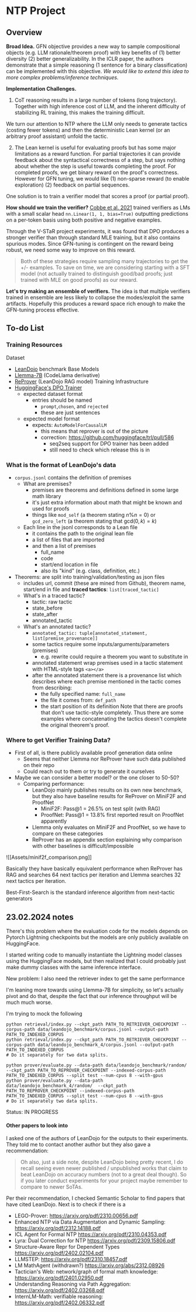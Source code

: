 # NTP Project

## Overview
**Broad Idea.** 
GFN objective provides a new way to sample compositional objects (e.g. LLM rationale/theorem proof) with key benefits of (1) better diversity (2) better generalizability. 
In the ICLR paper, the authors demonstrate that a simple reasoning (1 sentence for a binary classification) can be implemented with this objective. 
*We would like to extend this idea to more complex problems/inference techniques.*

**Implementation Challenges.** 
1. CoT reasoning results in a large number of tokens (long trajectory). 
Together with high inference cost of LLM, and the inherent difficulty of stabilizing RL training, this makes the training difficult.

We turn our attention to NTP where the LLM only needs to generate tactics (costing fewer tokens) and then the deterministic Lean kernel (or an arbitrary proof assistant) unfold the tactic.

2. The Lean kernel is useful for evaluating proofs but has some major limitations as a reward function.
For partial trajectories it can provide feedback about the syntactical correctness of a step, but says nothing about whether the step is useful towards completing the proof.
For completed proofs, we get binary reward on the proof's correctness.
However for GFN tuning, we would like
(1) non-sparse reward (to enable exploration)
(2) feedback on partial sequences. 

One solution is to train a verifier model that scores a proof (or partial proof).

**How should we train the verifier?**
[Cobbe et al. 2021](https://arxiv.org/abs/2110.14168) trained verifiers as LMs with a small scalar head `nn.Linear(1, 1, bias=True)` outputting predictions on a per-token basis using both positive and negative examples.

Through the V-STaR project experiments, it was found that DPO produces a stronger verifier than through standard MLE training, but it also contains spurious modes. Since GFN-tuning is contingent on the reward being robust, we need some way to improve on this reward.

> Both of these strategies require sampling many trajectories to get the +/- examples.
To save on time, we are considering starting with a SFT model (not actually trained to distinguish good/bad proofs; just trained with MLE on good proofs) as our reward. 

**Let's try making an ensemble of verifiers.** The idea is that multiple verifiers trained in ensemble are less likely to collapse the modes/exploit the same artifacts. Hopefully this produces a reward space rich enough to make the GFN-tuning process effective.

## To-do List

### Training Resources
Dataset
- [LeanDojo](https://leandojo.org) benchmark
Base Models
- [Llemma-7B](https://huggingface.co/EleutherAI/llemma_7b) (CodeLlama derivative)
- [ReProver](https://github.com/lean-dojo/ReProver) (LeanDojo RAG model)
Training Infrastructure
- [HuggingFace's DPO Trainer](https://huggingface.co/docs/trl/main/en/dpo_trainer)
	- expected dataset format
		- entries should be named 
			- `prompt`,`chosen`, and `rejected`
			- these are just sentences
	- expected model format
		- expects: `AutoModelForCausalLM`
			- this means that reprover is out of the picture
			- correction: https://github.com/huggingface/trl/pull/586
				- seq2seq support for DPO trainer has been added
				- still need to check which release this is in

### What is the format of LeanDojo's data
- `corpus.jsonl` contains the definition of premises
	- What are premises?
		- premises are theorems and definitions defined in some large math library
		- it's just extra information about math that might be known and used for proofs
		- things like `mod_self` (a theorem stating $n \% n = 0$) or `gcd_zero_left` (a theorem stating that $\text{gcd}(0,k) = k$)
	- Each line in the jsonl corresponds to a Lean file
		- it contains the path to the original lean file
		- a list of files that are imported
		- and then a list of premises
			- full_name
			- code
			- start/end location in file
			- also its "kind" (e.g. class, definition, etc.)
- Theorems: are split into training/validation/testing as json files
	- includes url, commit (these are mined from Github), theorem name, start/end in file and **traced tactics**: `list[traced_tactic]`
	- What's in a traced tactic?
		- tactic: raw tactic
		- state_before
		- state_after
		- annotated_tactic
	- What's an annotated tactic?
		- `annotated_tactic: tuple[annotated_statement, list[premise_provenance]]`
		- some tactics require some inputs/arguments/parameters (premises)
			- e.g. rewrite could require a theorem you want to substitute in
		- annotated statement wrap premises used in a tactic statement with HTML-style tags `<a></a>`
		- after the annotated  statement there is a provenance list which describes where each premise mentioned in the tactic comes from describing:
			- the fully specified name: `full_name`
			- the file it comes from: `def_path`
			- the start position of its definition
Note that there are proofs that don't use tactic-style completely.
Thus there are some examples where concatenating the tactics doesn't complete the original theorem's proof.
### Where to get Verifier Training Data?
- First of all, is there publicly available proof generation data online
	- Seems that neither Llemma nor ReProver have such data published on their repo
	- Could reach out to them or try to generate it ourselves
- Maybe we can consider a better model? or the one closer to 50-50?
	- Comparing performance:
		- LeanDojo mainly publishes results on its own new benchmark, but they also have baseline results for ReProver on MiniF2F and ProofNet
			- MiniF2F: Pass@1 = 26.5% on test split (with RAG)
			- ProofNet: Pass@1 = 13.8% first reported result on ProofNet apparently
		- Llemma only evaluates on MiniF2F and ProofNet, so we have to compare on these categories
		- ReProver has an appendix section explaining why comparison with other baselines is difficult/impossible

![[Assets/minif2f_comparison.png]]

Basically they have basically equivalent performance when ReProver has RAG and searches 64 next tactics per iteration and Llemma searches 32 next tactics per iteration.

Best-First-Search is the standard inference algorithm from next-tactic generators


## 23.02.2024 notes
There's this problem where the evaluation code for the models depends on Pytorch Lightning checkpoints but the models are only publicly available on HuggingFace.

I started writing code to manually instantiate the Lightning model classes using the HuggingFace models, but then realized that I could probably just make dummy classes with the same inference interface. 

New problem: I also need the retriever index to get the same performance

I'm leaning more towards using Llemma-7B for simplicity, so let's actually pivot and do that, despite the fact that our inference throughput will be much much worse.

I'm trying to mock the following

```
python retrieval/index.py --ckpt_path PATH_TO_RETRIEVER_CHECKPOINT --corpus-path data/leandojo_benchmark/corpus.jsonl --output-path PATH_TO_INDEXED_CORPUS
python retrieval/index.py --ckpt_path PATH_TO_RETRIEVER_CHECKPOINT --corpus-path data/leandojo_benchmark_4/corpus.jsonl --output-path PATH_TO_INDEXED_CORPUS
# Do it separately for two data splits.

python prover/evaluate.py --data-path data/leandojo_benchmark/random/  --ckpt_path PATH_TO_REPROVER_CHECKPOINT --indexed-corpus-path PATH_TO_INDEXED_CORPUS --split test --num-cpus 8 --with-gpus
python prover/evaluate.py --data-path data/leandojo_benchmark_4/random/  --ckpt_path PATH_TO_REPROVER_CHECKPOINT --indexed-corpus-path PATH_TO_INDEXED_CORPUS --split test --num-cpus 8 --with-gpus
# Do it separately two data splits.
```

Status: IN PROGRESS
#### Other papers to look into
I asked one of the authors of LeanDojo for the outputs to their experiments. They told me to contact another author but they also gave a recommendation: 
> Oh also, just a side note, despite LeanDojo being pretty recent, I do recall seeing even newer published / unpublished works that claim to beat LeanDojo on accuracy numbers (not to a great deal though). So if you later conduct experiments for your project maybe remember to compare to newer SoTAs.

Per their recommendation, I checked Semantic Scholar to find papers that have cited LeanDojo.
Next is to check if there is a 
- LEGO-Prover: https://arxiv.org/pdf/2310.00656.pdf
- Enhanced NTP via Data Augmentation and Dynamic Sampling: https://arxiv.org/pdf/2312.14188.pdf
- ICL Agent for Formal NTP https://arxiv.org/pdf/2310.04353.pdf
- Lyra: Dual Correction for NTP https://arxiv.org/pdf/2309.15806.pdf
- Structure-Aware Repr for Dependent Types https://arxiv.org/pdf/2402.02104.pdf
- LLMSTEP: https://arxiv.org/pdf/2310.18457.pdf
- LM MathAgent (withdrawn?) https://arxiv.org/abs/2312.08926
- Tactician's Web: network/graph of formal math knowledge: https://arxiv.org/pdf/2401.02950.pdf
- Understanding Reasoning via Path Aggregation: https://arxiv.org/pdf/2402.03268.pdf
- InternLM-Math: verifiable reasoning: https://arxiv.org/pdf/2402.06332.pdf
